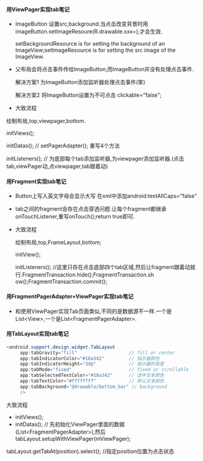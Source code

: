 #### 用ViewPager实现tab笔记

- ImageButton 设置src,background.当点击改变背景时用imageButton.setImageResoure(R.drawable.xxx=);才会生效.

  setBackgroundResource is for setting the background of an ImageView;setImageResource is for setting the src image of the ImageView.
- 父布局会将点击事件传给ImageButton,而ImageButton并没有处理点击事件.

  解决方案1 为ImageButton添加监听器处理点击事件(笨)

  解决方案2 将ImageButton设置为不可点击 clickable="false";

- 大致流程

 绘制布局,top,viewpager,bottom.
 
 initViews();
 
 initDatas(); // setPagerAdapter(); 重写4个方法
 
 initListeners(); // 为底部每个tab添加监听器,为viewpager添加监听器.(点击tab,viewPager动,点viewpager,tab跟着动)


#### 用Fragment实现tab笔记

- Button上写入英文字母会显示大写 在xml中添加android:textAllCaps="false"
- tab之间的fragment会存在点击穿透问题.让每个fragment都继承onTouchListener,重写onTouch();return true即可.
- 大致流程
  
  绘制布局,top,FrameLayout,bottom;

  initView();
  
  initListeners(); //这里只存在点击底部四个tab区域,然后让fragment跟着动就行.FragmentTransaction.hide();FragmentTransaction.sh   ow();FragmentTransaction.commit();
  
  
#### 用FragmentPagerAdapter+ViewPager实现tab笔记
  
 - 和使用ViewPager实现Tab页面类似,不同的是数据源不一样.一个是List\<View\>,一个是List\<FragmentPagerAdapter\>.
 
#### 用TabLayout实现tab笔记
  
 
   ```java
   <android.support.design.widget.TabLayout
        app:tabGravity="fill"                   // fill or center
        app:tabIndicatorColor="#18a342"         // 指示器颜色
        app:tabIndicatorHeight="3dp"            // 指示器的高度
        app:tabMode="fixed"                     // fixed or scrollable 
        app:tabSelectedTextColor="#18a342"      // 选中文本颜色
        app:tabTextColor="#ffffffff"            // 默认文本颜色
        app:tabBackground="@drawable/bottom_bar" // background
        />
   ```
   
 大致流程
   
  - initViews();
  - initDatas(); // 先初始化ViewPager里面的数据(List\<FragmentPagerAdapter\>),然后tabLayout.setupWithViewPager(mViewPager);
   
  tabLayout.getTabAt(position).select(); //指定position位置为点击状态
 
